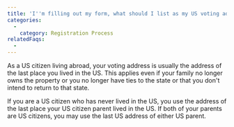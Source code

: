 ```yaml
---
title: 'I''m filling out my form, what should I list as my US voting address?'
categories:
  - 
    category: Registration Process
relatedFaqs:
  -
---
```

As a US citizen living abroad, your voting address is usually the address of the last place you lived in the US. This applies even if your family no longer owns the property or you no longer have ties to the state or that you don't intend to return to that state.

If you are a US citizen who has never lived in the US, you use the address of the last place your US citizen parent lived in the US. If both of your parents are US citizens, you may use the last US address of either US parent.